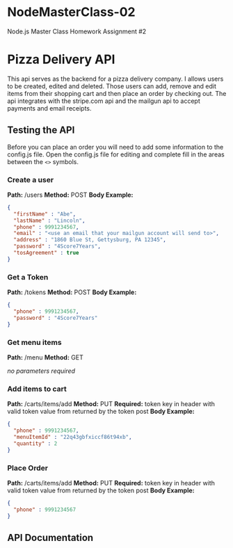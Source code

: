 # NodeMasterClass-02
Node.js Master Class Homework Assignment #2

# Pizza Delivery API #

This api serves as the backend for a pizza delivery company. I allows users to be created, edited and deleted. Those users can add, remove and edit items from their shopping cart and then place an order by checking out. The api integrates with the stripe.com api and the mailgun api to accept payments and email receipts.

## Testing the API ##

Before you can place an order you will need to add some information to the config.js file. Open the config.js file for editing and complete fill in the areas between the `<>` symbols.

### Create a user ###

**Path:** /users
**Method:** POST
**Body Example:**

```json
{
  "firstName" : "Abe",
  "lastName" : "Lincoln",
  "phone" : 9991234567,
  "email" : "<use an email that your mailgun account will send to>",
  "address" : "1860 Blue St, Gettysburg, PA 12345",
  "password" : "4Score7Years",
  "tosAgreement" : true
}
```

### Get a Token ###

**Path:** /tokens
**Method:** POST
**Body Example:**

```json
{
  "phone" : 9991234567,
  "password" : "4Score7Years"
}
```

### Get menu items ###

**Path:** /menu
**Method:** GET

*no parameters required*

### Add items to cart ###

**Path:** /carts/items/add
**Method:** PUT
**Required:** token key in header with valid token value from returned by the token post
**Body Example:**

```json
{
  "phone" : 9991234567,
  "menuItemId" : "22q43gbfxiccf86t94xb",
  "quantity" : 2
}
```

### Place Order ###

**Path:** /carts/items/add
**Method:** PUT
**Required:** token key in header with valid token value from returned by the token post
**Body Example:**

```json
{
  "phone" : 9991234567
}
```



## API Documentation ##
